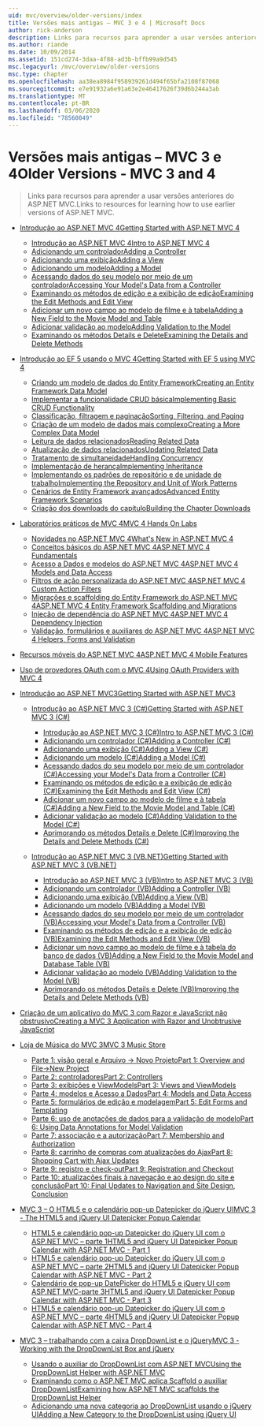 ```yaml
---
uid: mvc/overview/older-versions/index
title: Versões mais antigas – MVC 3 e 4 | Microsoft Docs
author: rick-anderson
description: Links para recursos para aprender a usar versões anteriores do ASP.NET MVC.
ms.author: riande
ms.date: 10/09/2014
ms.assetid: 151cd274-3daa-4f88-ad3b-bffb99a9d545
msc.legacyurl: /mvc/overview/older-versions
msc.type: chapter
ms.openlocfilehash: aa38ea8984f958939261d494f65bfa2108f87068
ms.sourcegitcommit: e7e91932a6e91a63e2e46417626f39d6b244a3ab
ms.translationtype: MT
ms.contentlocale: pt-BR
ms.lasthandoff: 03/06/2020
ms.locfileid: "78560049"
---
```

# <a name="older-versions---mvc-3-and-4"></a><span data-ttu-id="25541-103">Versões mais antigas – MVC 3 e 4</span><span class="sxs-lookup"><span data-stu-id="25541-103">Older Versions - MVC 3 and 4</span></span>

> <span data-ttu-id="25541-104">Links para recursos para aprender a usar versões anteriores do ASP.NET MVC.</span><span class="sxs-lookup"><span data-stu-id="25541-104">Links to resources for learning how to use earlier versions of ASP.NET MVC.</span></span>

- [<span data-ttu-id="25541-105">Introdução ao ASP.NET MVC 4</span><span class="sxs-lookup"><span data-stu-id="25541-105">Getting Started with ASP.NET MVC 4</span></span>](getting-started-with-aspnet-mvc4/index.md)

    - [<span data-ttu-id="25541-106">Introdução ao ASP.NET MVC 4</span><span class="sxs-lookup"><span data-stu-id="25541-106">Intro to ASP.NET MVC 4</span></span>](getting-started-with-aspnet-mvc4/intro-to-aspnet-mvc-4.md)
    - [<span data-ttu-id="25541-107">Adicionando um controlador</span><span class="sxs-lookup"><span data-stu-id="25541-107">Adding a Controller</span></span>](getting-started-with-aspnet-mvc4/adding-a-controller.md)
    - [<span data-ttu-id="25541-108">Adicionando uma exibição</span><span class="sxs-lookup"><span data-stu-id="25541-108">Adding a View</span></span>](getting-started-with-aspnet-mvc4/adding-a-view.md)
    - [<span data-ttu-id="25541-109">Adicionando um modelo</span><span class="sxs-lookup"><span data-stu-id="25541-109">Adding a Model</span></span>](getting-started-with-aspnet-mvc4/adding-a-model.md)
    - [<span data-ttu-id="25541-110">Acessando dados do seu modelo por meio de um controlador</span><span class="sxs-lookup"><span data-stu-id="25541-110">Accessing Your Model's Data from a Controller</span></span>](getting-started-with-aspnet-mvc4/accessing-your-models-data-from-a-controller.md)
    - [<span data-ttu-id="25541-111">Examinando os métodos de edição e a exibição de edição</span><span class="sxs-lookup"><span data-stu-id="25541-111">Examining the Edit Methods and Edit View</span></span>](getting-started-with-aspnet-mvc4/examining-the-edit-methods-and-edit-view.md)
    - [<span data-ttu-id="25541-112">Adicionar um novo campo ao modelo de filme e à tabela</span><span class="sxs-lookup"><span data-stu-id="25541-112">Adding a New Field to the Movie Model and Table</span></span>](getting-started-with-aspnet-mvc4/adding-a-new-field-to-the-movie-model-and-table.md)
    - [<span data-ttu-id="25541-113">Adicionar validação ao modelo</span><span class="sxs-lookup"><span data-stu-id="25541-113">Adding Validation to the Model</span></span>](getting-started-with-aspnet-mvc4/adding-validation-to-the-model.md)
    - [<span data-ttu-id="25541-114">Examinando os métodos Details e Delete</span><span class="sxs-lookup"><span data-stu-id="25541-114">Examining the Details and Delete Methods</span></span>](getting-started-with-aspnet-mvc4/examining-the-details-and-delete-methods.md)
- [<span data-ttu-id="25541-115">Introdução ao EF 5 usando o MVC 4</span><span class="sxs-lookup"><span data-stu-id="25541-115">Getting Started with EF 5 using MVC 4</span></span>](getting-started-with-ef-5-using-mvc-4/index.md)

    - [<span data-ttu-id="25541-116">Criando um modelo de dados do Entity Framework</span><span class="sxs-lookup"><span data-stu-id="25541-116">Creating an Entity Framework Data Model</span></span>](getting-started-with-ef-5-using-mvc-4/creating-an-entity-framework-data-model-for-an-asp-net-mvc-application.md)
    - [<span data-ttu-id="25541-117">Implementar a funcionalidade CRUD básica</span><span class="sxs-lookup"><span data-stu-id="25541-117">Implementing Basic CRUD Functionality</span></span>](getting-started-with-ef-5-using-mvc-4/implementing-basic-crud-functionality-with-the-entity-framework-in-asp-net-mvc-application.md)
    - [<span data-ttu-id="25541-118">Classificação, filtragem e paginação</span><span class="sxs-lookup"><span data-stu-id="25541-118">Sorting, Filtering, and Paging</span></span>](getting-started-with-ef-5-using-mvc-4/sorting-filtering-and-paging-with-the-entity-framework-in-an-asp-net-mvc-application.md)
    - [<span data-ttu-id="25541-119">Criação de um modelo de dados mais complexo</span><span class="sxs-lookup"><span data-stu-id="25541-119">Creating a More Complex Data Model</span></span>](getting-started-with-ef-5-using-mvc-4/creating-a-more-complex-data-model-for-an-asp-net-mvc-application.md)
    - [<span data-ttu-id="25541-120">Leitura de dados relacionados</span><span class="sxs-lookup"><span data-stu-id="25541-120">Reading Related Data</span></span>](getting-started-with-ef-5-using-mvc-4/reading-related-data-with-the-entity-framework-in-an-asp-net-mvc-application.md)
    - [<span data-ttu-id="25541-121">Atualização de dados relacionados</span><span class="sxs-lookup"><span data-stu-id="25541-121">Updating Related Data</span></span>](getting-started-with-ef-5-using-mvc-4/updating-related-data-with-the-entity-framework-in-an-asp-net-mvc-application.md)
    - [<span data-ttu-id="25541-122">Tratamento de simultaneidade</span><span class="sxs-lookup"><span data-stu-id="25541-122">Handling Concurrency</span></span>](getting-started-with-ef-5-using-mvc-4/handling-concurrency-with-the-entity-framework-in-an-asp-net-mvc-application.md)
    - [<span data-ttu-id="25541-123">Implementação de herança</span><span class="sxs-lookup"><span data-stu-id="25541-123">Implementing Inheritance</span></span>](getting-started-with-ef-5-using-mvc-4/implementing-inheritance-with-the-entity-framework-in-an-asp-net-mvc-application.md)
    - [<span data-ttu-id="25541-124">Implementando os padrões de repositório e de unidade de trabalho</span><span class="sxs-lookup"><span data-stu-id="25541-124">Implementing the Repository and Unit of Work Patterns</span></span>](getting-started-with-ef-5-using-mvc-4/implementing-the-repository-and-unit-of-work-patterns-in-an-asp-net-mvc-application.md)
    - [<span data-ttu-id="25541-125">Cenários de Entity Framework avançados</span><span class="sxs-lookup"><span data-stu-id="25541-125">Advanced Entity Framework Scenarios</span></span>](getting-started-with-ef-5-using-mvc-4/advanced-entity-framework-scenarios-for-an-mvc-web-application.md)
    - [<span data-ttu-id="25541-126">Criação dos downloads do capítulo</span><span class="sxs-lookup"><span data-stu-id="25541-126">Building the Chapter Downloads</span></span>](getting-started-with-ef-5-using-mvc-4/building-the-ef5-mvc4-chapter-downloads.md)
- [<span data-ttu-id="25541-127">Laboratórios práticos de MVC 4</span><span class="sxs-lookup"><span data-stu-id="25541-127">MVC 4 Hands On Labs</span></span>](hands-on-labs/index.md)

    - [<span data-ttu-id="25541-128">Novidades no ASP.NET MVC 4</span><span class="sxs-lookup"><span data-stu-id="25541-128">What's New in ASP.NET MVC 4</span></span>](hands-on-labs/whats-new-in-aspnet-mvc-4.md)
    - [<span data-ttu-id="25541-129">Conceitos básicos do ASP.NET MVC 4</span><span class="sxs-lookup"><span data-stu-id="25541-129">ASP.NET MVC 4 Fundamentals</span></span>](hands-on-labs/aspnet-mvc-4-fundamentals.md)
    - [<span data-ttu-id="25541-130">Acesso a Dados e modelos do ASP.NET MVC 4</span><span class="sxs-lookup"><span data-stu-id="25541-130">ASP.NET MVC 4 Models and Data Access</span></span>](hands-on-labs/aspnet-mvc-4-models-and-data-access.md)
    - [<span data-ttu-id="25541-131">Filtros de ação personalizada do ASP.NET MVC 4</span><span class="sxs-lookup"><span data-stu-id="25541-131">ASP.NET MVC 4 Custom Action Filters</span></span>](hands-on-labs/aspnet-mvc-4-custom-action-filters.md)
    - [<span data-ttu-id="25541-132">Migrações e scaffolding do Entity Framework do ASP.NET MVC 4</span><span class="sxs-lookup"><span data-stu-id="25541-132">ASP.NET MVC 4 Entity Framework Scaffolding and Migrations</span></span>](hands-on-labs/aspnet-mvc-4-entity-framework-scaffolding-and-migrations.md)
    - [<span data-ttu-id="25541-133">Injeção de dependência do ASP.NET MVC 4</span><span class="sxs-lookup"><span data-stu-id="25541-133">ASP.NET MVC 4 Dependency Injection</span></span>](hands-on-labs/aspnet-mvc-4-dependency-injection.md)
    - [<span data-ttu-id="25541-134">Validação, formulários e auxiliares do ASP.NET MVC 4</span><span class="sxs-lookup"><span data-stu-id="25541-134">ASP.NET MVC 4 Helpers, Forms and Validation</span></span>](hands-on-labs/aspnet-mvc-4-helpers-forms-and-validation.md)
- [<span data-ttu-id="25541-135">Recursos móveis do ASP.NET MVC 4</span><span class="sxs-lookup"><span data-stu-id="25541-135">ASP.NET MVC 4 Mobile Features</span></span>](aspnet-mvc-4-mobile-features.md)
- [<span data-ttu-id="25541-136">Uso de provedores OAuth com o MVC 4</span><span class="sxs-lookup"><span data-stu-id="25541-136">Using OAuth Providers with MVC 4</span></span>](using-oauth-providers-with-mvc.md)
- [<span data-ttu-id="25541-137">Introdução ao ASP.NET MVC3</span><span class="sxs-lookup"><span data-stu-id="25541-137">Getting Started with ASP.NET MVC3</span></span>](getting-started-with-aspnet-mvc3/index.md)

    - [<span data-ttu-id="25541-138">Introdução ao ASP.NET MVC 3 (C#)</span><span class="sxs-lookup"><span data-stu-id="25541-138">Getting Started with ASP.NET MVC 3 (C#)</span></span>](getting-started-with-aspnet-mvc3/cs/index.md)

        - [<span data-ttu-id="25541-139">Introdução ao ASP.NET MVC 3 (C#)</span><span class="sxs-lookup"><span data-stu-id="25541-139">Intro to ASP.NET MVC 3 (C#)</span></span>](getting-started-with-aspnet-mvc3/cs/intro-to-aspnet-mvc-3.md)
        - [<span data-ttu-id="25541-140">Adicionando um controlador (C#)</span><span class="sxs-lookup"><span data-stu-id="25541-140">Adding a Controller (C#)</span></span>](getting-started-with-aspnet-mvc3/cs/adding-a-controller.md)
        - [<span data-ttu-id="25541-141">Adicionando uma exibição (C#)</span><span class="sxs-lookup"><span data-stu-id="25541-141">Adding a View (C#)</span></span>](getting-started-with-aspnet-mvc3/cs/adding-a-view.md)
        - [<span data-ttu-id="25541-142">Adicionando um modelo (C#)</span><span class="sxs-lookup"><span data-stu-id="25541-142">Adding a Model (C#)</span></span>](getting-started-with-aspnet-mvc3/cs/adding-a-model.md)
        - [<span data-ttu-id="25541-143">Acessando dados do seu modelo por meio de um controlador (C#)</span><span class="sxs-lookup"><span data-stu-id="25541-143">Accessing your Model's Data from a Controller (C#)</span></span>](getting-started-with-aspnet-mvc3/cs/accessing-your-models-data-from-a-controller.md)
        - [<span data-ttu-id="25541-144">Examinando os métodos de edição e a exibição de edição (C#)</span><span class="sxs-lookup"><span data-stu-id="25541-144">Examining the Edit Methods and Edit View (C#)</span></span>](getting-started-with-aspnet-mvc3/cs/examining-the-edit-methods-and-edit-view.md)
        - [<span data-ttu-id="25541-145">Adicionar um novo campo ao modelo de filme e à tabela (C#)</span><span class="sxs-lookup"><span data-stu-id="25541-145">Adding a New Field to the Movie Model and Table (C#)</span></span>](getting-started-with-aspnet-mvc3/cs/adding-a-new-field.md)
        - [<span data-ttu-id="25541-146">Adicionar validação ao modelo (C#)</span><span class="sxs-lookup"><span data-stu-id="25541-146">Adding Validation to the Model (C#)</span></span>](getting-started-with-aspnet-mvc3/cs/adding-validation-to-the-model.md)
        - [<span data-ttu-id="25541-147">Aprimorando os métodos Details e Delete (C#)</span><span class="sxs-lookup"><span data-stu-id="25541-147">Improving the Details and Delete Methods (C#)</span></span>](getting-started-with-aspnet-mvc3/cs/improving-the-details-and-delete-methods.md)
    - [<span data-ttu-id="25541-148">Introdução ao ASP.NET MVC 3 (VB.NET)</span><span class="sxs-lookup"><span data-stu-id="25541-148">Getting Started with ASP.NET MVC 3 (VB.NET)</span></span>](getting-started-with-aspnet-mvc3/vb/index.md)

        - [<span data-ttu-id="25541-149">Introdução ao ASP.NET MVC 3 (VB)</span><span class="sxs-lookup"><span data-stu-id="25541-149">Intro to ASP.NET MVC 3 (VB)</span></span>](getting-started-with-aspnet-mvc3/vb/intro-to-aspnet-mvc-3.md)
        - [<span data-ttu-id="25541-150">Adicionando um controlador (VB)</span><span class="sxs-lookup"><span data-stu-id="25541-150">Adding a Controller (VB)</span></span>](getting-started-with-aspnet-mvc3/vb/adding-a-controller.md)
        - [<span data-ttu-id="25541-151">Adicionando uma exibição (VB)</span><span class="sxs-lookup"><span data-stu-id="25541-151">Adding a View (VB)</span></span>](getting-started-with-aspnet-mvc3/vb/adding-a-view.md)
        - [<span data-ttu-id="25541-152">Adicionando um modelo (VB)</span><span class="sxs-lookup"><span data-stu-id="25541-152">Adding a Model (VB)</span></span>](getting-started-with-aspnet-mvc3/vb/adding-a-model.md)
        - [<span data-ttu-id="25541-153">Acessando dados do seu modelo por meio de um controlador (VB)</span><span class="sxs-lookup"><span data-stu-id="25541-153">Accessing your Model's Data from a Controller (VB)</span></span>](getting-started-with-aspnet-mvc3/vb/accessing-your-models-data-from-a-controller.md)
        - [<span data-ttu-id="25541-154">Examinando os métodos de edição e a exibição de edição (VB)</span><span class="sxs-lookup"><span data-stu-id="25541-154">Examining the Edit Methods and Edit View (VB)</span></span>](getting-started-with-aspnet-mvc3/vb/examining-the-edit-methods-and-edit-view.md)
        - [<span data-ttu-id="25541-155">Adicionar um novo campo ao modelo de filme e à tabela do banco de dados (VB)</span><span class="sxs-lookup"><span data-stu-id="25541-155">Adding a New Field to the Movie Model and Database Table (VB)</span></span>](getting-started-with-aspnet-mvc3/vb/adding-a-new-field.md)
        - [<span data-ttu-id="25541-156">Adicionar validação ao modelo (VB)</span><span class="sxs-lookup"><span data-stu-id="25541-156">Adding Validation to the Model (VB)</span></span>](getting-started-with-aspnet-mvc3/vb/adding-validation-to-the-model.md)
        - [<span data-ttu-id="25541-157">Aprimorando os métodos Details e Delete (VB)</span><span class="sxs-lookup"><span data-stu-id="25541-157">Improving the Details and Delete Methods (VB)</span></span>](getting-started-with-aspnet-mvc3/vb/improving-the-details-and-delete-methods.md)
- [<span data-ttu-id="25541-158">Criação de um aplicativo do MVC 3 com Razor e JavaScript não obstrusivo</span><span class="sxs-lookup"><span data-stu-id="25541-158">Creating a MVC 3 Application with Razor and Unobtrusive JavaScript</span></span>](creating-a-mvc-3-application-with-razor-and-unobtrusive-javascript.md)
- [<span data-ttu-id="25541-159">Loja de Música do MVC 3</span><span class="sxs-lookup"><span data-stu-id="25541-159">MVC 3 Music Store</span></span>](mvc-music-store/index.md)

    - [<span data-ttu-id="25541-160">Parte 1: visão geral e Arquivo -> Novo Projeto</span><span class="sxs-lookup"><span data-stu-id="25541-160">Part 1: Overview and File->New Project</span></span>](mvc-music-store/mvc-music-store-part-1.md)
    - [<span data-ttu-id="25541-161">Parte 2: controladores</span><span class="sxs-lookup"><span data-stu-id="25541-161">Part 2: Controllers</span></span>](mvc-music-store/mvc-music-store-part-2.md)
    - [<span data-ttu-id="25541-162">Parte 3: exibições e ViewModels</span><span class="sxs-lookup"><span data-stu-id="25541-162">Part 3: Views and ViewModels</span></span>](mvc-music-store/mvc-music-store-part-3.md)
    - [<span data-ttu-id="25541-163">Parte 4: modelos e Acesso a Dados</span><span class="sxs-lookup"><span data-stu-id="25541-163">Part 4: Models and Data Access</span></span>](mvc-music-store/mvc-music-store-part-4.md)
    - [<span data-ttu-id="25541-164">Parte 5: formulários de edição e modelagem</span><span class="sxs-lookup"><span data-stu-id="25541-164">Part 5: Edit Forms and Templating</span></span>](mvc-music-store/mvc-music-store-part-5.md)
    - [<span data-ttu-id="25541-165">Parte 6: uso de anotações de dados para a validação de modelo</span><span class="sxs-lookup"><span data-stu-id="25541-165">Part 6: Using Data Annotations for Model Validation</span></span>](mvc-music-store/mvc-music-store-part-6.md)
    - [<span data-ttu-id="25541-166">Parte 7: associação e a autorização</span><span class="sxs-lookup"><span data-stu-id="25541-166">Part 7: Membership and Authorization</span></span>](mvc-music-store/mvc-music-store-part-7.md)
    - [<span data-ttu-id="25541-167">Parte 8: carrinho de compras com atualizações do Ajax</span><span class="sxs-lookup"><span data-stu-id="25541-167">Part 8: Shopping Cart with Ajax Updates</span></span>](mvc-music-store/mvc-music-store-part-8.md)
    - [<span data-ttu-id="25541-168">Parte 9: registro e check-out</span><span class="sxs-lookup"><span data-stu-id="25541-168">Part 9: Registration and Checkout</span></span>](mvc-music-store/mvc-music-store-part-9.md)
    - [<span data-ttu-id="25541-169">Parte 10: atualizações finais à navegação e ao design do site e conclusão</span><span class="sxs-lookup"><span data-stu-id="25541-169">Part 10: Final Updates to Navigation and Site Design, Conclusion</span></span>](mvc-music-store/mvc-music-store-part-10.md)
- [<span data-ttu-id="25541-170">MVC 3 – O HTML5 e o calendário pop-up Datepicker do jQuery UI</span><span class="sxs-lookup"><span data-stu-id="25541-170">MVC 3 - The HTML5 and jQuery UI Datepicker Popup Calendar</span></span>](using-the-html5-and-jquery-ui-datepicker-popup-calendar-with-aspnet-mvc/index.md)

    - [<span data-ttu-id="25541-171">HTML5 e calendário pop-up Datepicker do jQuery UI com o ASP.NET MVC – parte 1</span><span class="sxs-lookup"><span data-stu-id="25541-171">HTML5 and jQuery UI Datepicker Popup Calendar with ASP.NET MVC - Part 1</span></span>](using-the-html5-and-jquery-ui-datepicker-popup-calendar-with-aspnet-mvc/using-the-html5-and-jquery-ui-datepicker-popup-calendar-with-aspnet-mvc-part-1.md)
    - [<span data-ttu-id="25541-172">HTML5 e calendário pop-up Datepicker do jQuery UI com o ASP.NET MVC – parte 2</span><span class="sxs-lookup"><span data-stu-id="25541-172">HTML5 and jQuery UI Datepicker Popup Calendar with ASP.NET MVC - Part 2</span></span>](using-the-html5-and-jquery-ui-datepicker-popup-calendar-with-aspnet-mvc/using-the-html5-and-jquery-ui-datepicker-popup-calendar-with-aspnet-mvc-part-2.md)
    - [<span data-ttu-id="25541-173">Calendário de pop-up DatePicker do HTML5 e jQuery UI com ASP.NET MVC-parte 3</span><span class="sxs-lookup"><span data-stu-id="25541-173">HTML5 and jQuery UI Datepicker Popup Calendar with ASP.NET MVC - Part 3</span></span>](using-the-html5-and-jquery-ui-datepicker-popup-calendar-with-aspnet-mvc/using-the-html5-and-jquery-ui-datepicker-popup-calendar-with-aspnet-mvc-part-3.md)
    - [<span data-ttu-id="25541-174">HTML5 e calendário pop-up Datepicker do jQuery UI com o ASP.NET MVC – parte 4</span><span class="sxs-lookup"><span data-stu-id="25541-174">HTML5 and jQuery UI Datepicker Popup Calendar with ASP.NET MVC - Part 4</span></span>](using-the-html5-and-jquery-ui-datepicker-popup-calendar-with-aspnet-mvc/using-the-html5-and-jquery-ui-datepicker-popup-calendar-with-aspnet-mvc-part-4.md)
- [<span data-ttu-id="25541-175">MVC 3 – trabalhando com a caixa DropDownList e o jQuery</span><span class="sxs-lookup"><span data-stu-id="25541-175">MVC 3 - Working with the DropDownList Box and jQuery</span></span>](working-with-the-dropdownlist-box-and-jquery/index.md)

    - [<span data-ttu-id="25541-176">Usando o auxiliar do DropDownList com ASP.NET MVC</span><span class="sxs-lookup"><span data-stu-id="25541-176">Using the DropDownList Helper with ASP.NET MVC</span></span>](working-with-the-dropdownlist-box-and-jquery/using-the-dropdownlist-helper-with-aspnet-mvc.md)
    - [<span data-ttu-id="25541-177">Examinando como o ASP.NET MVC aplica Scaffold o auxiliar DropDownList</span><span class="sxs-lookup"><span data-stu-id="25541-177">Examining how ASP.NET MVC scaffolds the DropDownList Helper</span></span>](working-with-the-dropdownlist-box-and-jquery/examining-how-aspnet-mvc-scaffolds-the-dropdownlist-helper.md)
    - [<span data-ttu-id="25541-178">Adicionando uma nova categoria ao DropDownList usando o jQuery UI</span><span class="sxs-lookup"><span data-stu-id="25541-178">Adding a New Category to the DropDownList using jQuery UI</span></span>](working-with-the-dropdownlist-box-and-jquery/adding-a-new-category-to-the-dropdownlist-using-jquery-ui.md)
